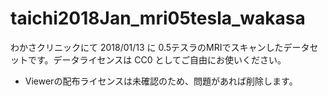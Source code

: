 # taichi2018Jan_mri05tesla_wakasa
わかさクリニックにて 2018/01/13 に 0.5テスラのMRIでスキャンしたデータセットです。データライセンスは CC0 としてご自由にお使いください。

* Viewerの配布ライセンスは未確認のため、問題があれば削除します。
